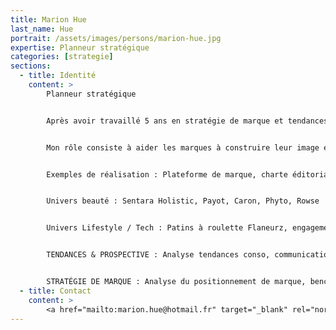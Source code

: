 ```yaml
---
title: Marion Hue
last_name: Hue
portrait: /assets/images/persons/marion-hue.jpg
expertise: Planneur stratégique
categories: [strategie]
sections:
  - title: Identité
    content: >
        Planneur stratégique


        Après avoir travaillé 5 ans en stratégie de marque et tendances au sein du département Communication des Galeries Lafayette, j’accompagne aujourd'hui les marques dans leurs enjeux de positionnement et d'image.


        Mon rôle consiste à aider les marques à construire leur image en analysant leur environnement (études tendances et concurrence) puis à leur proposer une recommandation stratégique en réponse à leur besoin (plateforme de marque, stratégie de communication, stratégie éditoriale, concept créatif de campagne etc.)


        Exemples de réalisation : Plateforme de marque, charte éditoriale, naming / création de marque, concept de campagne de communication, conception-rédaction ...


        Univers beauté : Sentara Holistic, Payot, Caron, Phyto, Rowse


        Univers Lifestyle / Tech : Patins à roulette Flaneurz, engagement responsable Wenabi


        TENDANCES & PROSPECTIVE : Analyse tendances conso, communication et retail pour mieux comprendre l’environnement des marques, anticiper les attentes clients et imaginer des dispositifs de communication inspirants.


        STRATÉGIE DE MARQUE : Analyse du positionnement de marque, benchmark, identification d’insights clés pour élaborer des recommandations stratégiques, plateformes de marque, concepts créatifs.
  - title: Contact
    content: >
        <a href="mailto:marion.hue@hotmail.fr" target="_blank" rel="noreferrer">Mail</a>
---
```

